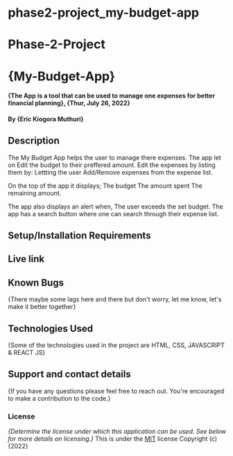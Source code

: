 # phase2-project_my-budget-app

# Phase-2-Project
# {My-Budget-App}
#### {The App is a tool that can be used to manage one expenses for better financial planning}, {Thur, July 26, 2022}
#### By **{Eric Kiogora Muthuri}**
## Description

The My Budget App helps the user to manage there expenses.
The app let on Edit the budget to their preffered amount.
Edit the expenses by listing them by:
Lettting the user Add/Remove expenses from the expense list.

On the top of the app it displays; The budget
                                   The amount spent 
                                   The remaining amount.

The app also displays an alert when, The user exceeds the set budget.
The app has a search button where one can search through their expense list.

## Setup/Installation Requirements

## Live link
## Known Bugs
{There maybe some lags here and there but don't worry, let me know, let's make it better together}
## Technologies Used
{Some of the technologies used in the project are HTML, CSS, JAVASCRIPT & REACT JS}
## Support and contact details
{If you have any questions please feel free to reach out. You're encouraged to make a contribution to the code.}
### License
*{Determine the license under which this application can be used.  See below for more details on licensing.}*
This is under the [MIT](LICENSE) license
Copyright (c) {2022} 